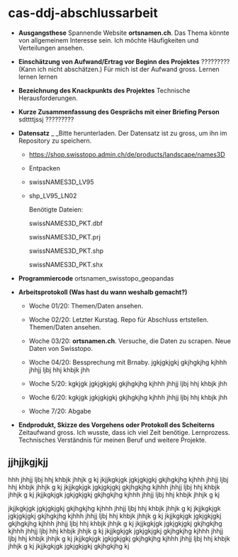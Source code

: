 # cas-ddj-abschlussarbeit

* **Ausgangsthese**
  Spannende Website **ortsnamen.ch**. Das Thema könnte von allgemeinem Interesse sein. Ich möchte Häufigkeiten und Verteilungen ansehen. 
  
* **Einschätzung von Aufwand/Ertrag vor Beginn des Projektes**
  ????????? (Kann ich nicht abschätzen.)  Für mich ist der Aufwand gross. Lernen lernen lernen
  
* **Bezeichnung des Knackpunkts des Projektes**
  Technische Herausforderungen.
  
* **Kurze Zusammenfassung des Gesprächs mit einer Briefing Person**
  sdttttjssj ?????????
  
* **Datensatz** _ _Bitte herunterladen. Der Datensatz ist zu gross, um ihn im Repository zu speichern.
  * https://shop.swisstopo.admin.ch/de/products/landscape/names3D
  
  * Entpacken
  
  * swissNAMES3D_LV95
  
  * shp_LV95_LN02
  
      Benötigte Dateien:
  
      swissNAMES3D_PKT.dbf
  
      swissNAMES3D_PKT.prj
  
      swissNAMES3D_PKT.shp
  
      swissNAMES3D_PKT.shx
  
  
* **Programmiercode** ortsnamen_swisstopo_geopandas

* **Arbeitsprotokoll (Was hast du wann weshalb gemacht?)**
  
  * Woche 01/20: Themen/Daten ansehen.
  
  * Woche 02/20: Letzter Kurstag. Repo für Abschluss ertstellen. Themen/Daten ansehen.
  
  * Woche 03/20: **ortsnamen.ch**. Versuche, die Daten zu scrapen. Neue Daten von Swisstopo.
  
  * Woche 04/20: Bessprechung mit Brnaby. jgkjgkjgkj gkjhgkjhg kjhhh jhhjj ljbj hhj khbjk jhh
  
  * Woche 5/20: kgkjgk jgkjgkjgkj gkjhgkjhg kjhhh jhhjj ljbj hhj khbjk jhh
  
  * Woche 6/20: kgkjgk jgkjgkjgkj gkjhgkjhg kjhhh jhhjj ljbj hhj khbjk jhh
  
  * Woche 7/20: Abgabe

  
* **Endprodukt, Skizze des Vorgehens oder Protokoll des Scheiterns**
  Zeitaufwand gross. Ich wusste, dass ich viel Zeit benötige. Lernprozess. Technisches Verständnis für meinen Beruf und weitere Projekte.
  
  
  
  
## jjhjjkgjkjj
hhh jhhjj ljbj hhj khbjk jhhjk g kj jkjjkgkjgk jgkjgkjgkj gkjhgkjhg kjhhh jhhjj ljbj hhj khbjk jhhjk g kj jkjjkgkjgk jgkjgkjgkj gkjhgkjhg kjhhh jhhjj ljbj hhj khbjk jhhjk g kj jkjjkgkjgk jgkjgkjgkj gkjhgkjhg kjhhh jhhjj ljbj hhj khbjk jhhjk g kj

jkjjkgkjgk jgkjgkjgkj gkjhgkjhg kjhhh jhhjj ljbj hhj khbjk jhhjk g kj jkjjkgkjgk jgkjgkjgkj gkjhgkjhg kjhhh jhhjj ljbj hhj khbjk jhhjk g kj jkjjkgkjgk jgkjgkjgkj gkjhgkjhg kjhhh jhhjj ljbj hhj khbjk jhhjk g kj jkjjkgkjgk jgkjgkjgkj gkjhgkjhg kjhhh jhhjj ljbj hhj khbjk jhhjk g kj jkjjkgkjgk jgkjgkjgkj gkjhgkjhg kjhhh jhhjj ljbj hhj khbjk jhhjk g kj jkjjkgkjgk jgkjgkjgkj gkjhgkjhg kjhhh jhhjj ljbj hhj khbjk jhhjk g kj jkjjkgkjgk jgkjgkjgkj gkjhgkjhg kj
